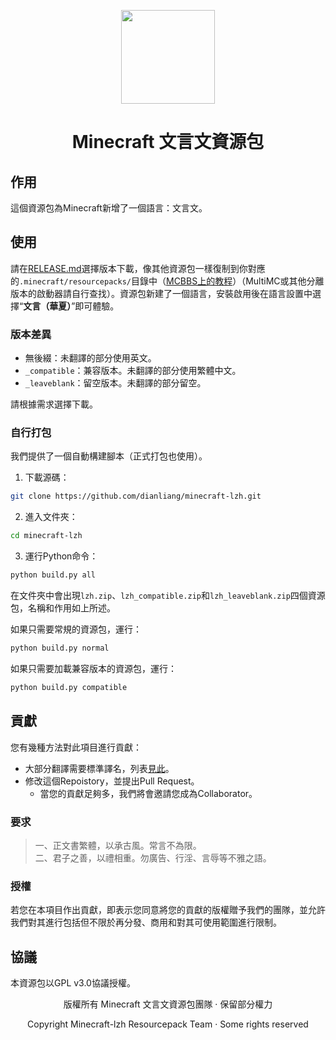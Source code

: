 <!-- 
START Logo & title area
--><p align="center">
  <img src="https://mcwiki-1301161188.cos.ap-hongkong.myqcloud.com/github/minecraft-lzh/logo1.png" width="150">
</p>

<h1 align="center">Minecraft 文言文資源包</h1><!-- 
END Logo & title area
-->

## 作用
這個資源包為Minecraft新增了一個語言：文言文。
## 使用
請在[RELEASE.md](https://github.com/dianliang233/minecraft-lzh/blob/master/README.md)選擇版本下載，像其他資源包一樣復制到你對應的`.minecraft/resourcepacks/`目錄中（[MCBBS上的教程](https://www.mcbbs.net/thread-880869-1-1.html)）（MultiMC或其他分離版本的啟動器請自行查找）。資源包新建了一個語言，安裝啟用後在語言設置中選擇“**文言（華夏）**”即可體驗。
### 版本差異
- 無後綴：未翻譯的部分使用英文。
- `_compatible`：兼容版本。未翻譯的部分使用繁體中文。
- `_leaveblank`：留空版本。未翻譯的部分留空。

請根據需求選擇下載。
### 自行打包
我們提供了一個自動構建腳本（正式打包也使用）。
1. 下載源碼：
``` bash
git clone https://github.com/dianliang/minecraft-lzh.git
```
2. 進入文件夾：
``` bash
cd minecraft-lzh
```
3. 運行Python命令：
``` bash
python build.py all
```
在文件夾中會出現`lzh.zip`、`lzh_compatible.zip`和`lzh_leaveblank.zip`四個資源包，名稱和作用如上所述。

如果只需要常規的資源包，運行：
``` bash
python build.py normal
```
如果只需要加載兼容版本的資源包，運行：
``` bash
python build.py compatible
```
## 貢獻
您有幾種方法對此項目進行貢獻：
* 大部分翻譯需要標準譯名，列表[見此](https://minecraft-zh.gamepedia.com/User:Miemie_method)。
* 修改這個Repoistory，並提出Pull Request。
  * 當您的貢獻足夠多，我們將會邀請您成為Collaborator。
### 要求
>一、正文書繁體，以承古風。常言不為限。  
>二、君子之善，以禮相重。勿廣告、行淫、言辱等不雅之語。
### 授權
若您在本項目作出貢獻，即表示您同意將您的貢獻的版權贈予我們的團隊，並允許我們對其進行包括但不限於再分發、商用和對其可使用範圍進行限制。
## 協議
本資源包以GPL v3.0協議授權。<!-- 
START Copyright area
--><p align="center">版權所有 Minecraft 文言文資源包團隊 · 保留部分權力</p>
<p align="center">Copyright Minecraft-lzh Resourcepack Team · Some rights reserved</p><!-- 
END Copyright area
-->
